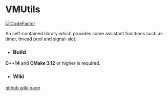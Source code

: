# VMUtils

[![CodeFactor](https://www.codefactor.io/repository/github/cad420/vmutils/badge)](https://www.codefactor.io/repository/github/cad420/vmutils)

An self-contained library which provides some assistant functions such as timer, thread pool and signal-slot.

* ### Build

**C++14** and **CMake 3.12** or higher is required.

* ### Wiki

[github wiki page](https://github.com/cad420/VMUtils/wiki)
